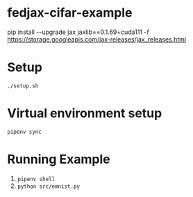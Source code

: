 # fedjax-cifar-example
pip install --upgrade jax jaxlib==0.1.69+cuda111 -f https://storage.googleapis.com/jax-releases/jax_releases.html

# Setup
`./setup.sh`

# Virtual environment setup
`pipenv sync`

# Running Example
1. `pipenv shell`
2. `python src/emnist.py`
